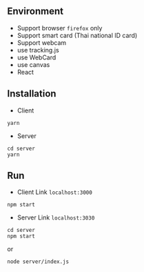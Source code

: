 ## Environment
- Support browser ```firefox``` only
- Support smart card (Thai national ID card)
- Support webcam
- use tracking.js
- use WebCard
- use canvas
- React

## Installation
- Client
```
yarn
```
- Server
```
cd server
yarn
```

## Run
- Client Link ```localhost:3000```
```
npm start
```

- Server Link ```localhost:3030```
```
cd server
npm start
```
or
```
node server/index.js
```
